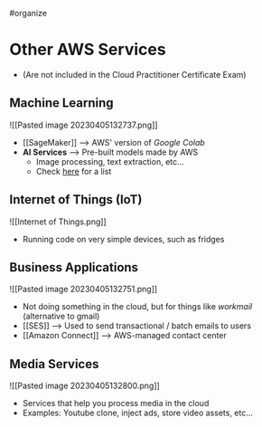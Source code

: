 #organize 
# Other AWS Services
- (Are not included in the Cloud Practitioner Certificate Exam)

## Machine Learning
![[Pasted image 20230405132737.png]]
- [[SageMaker]] --> AWS' version of *Google Colab*
- **AI Services** --> Pre-built models made by AWS
	- Image processing, text extraction, etc...
	- Check [here](https://www.udemy.com/course/aws-cloud-practitioner-complete-aws-introduction/learn/lecture/33151856#learning-tools) for a list

## Internet of Things (IoT)
![[Internet of Things.png]]
- Running code on very simple devices, such as fridges

## Business Applications
![[Pasted image 20230405132751.png]]
- Not doing something in the cloud, but for things like *workmail* (alternative to gmail) 
- [[SES]] --> Used to send transactional / batch emails to users
- [[Amazon Connect]] --> AWS-managed contact center

## Media Services
![[Pasted image 20230405132800.png]]
- Services that help you process media in the cloud
- Examples: Youtube clone, inject ads, store video assets, etc...

